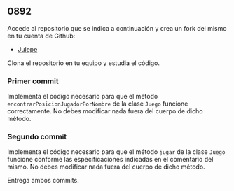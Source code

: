 ## 0892

Accede al repositorio que se indica a continuación y crea un fork del mismo en tu cuenta de Github:

* [Julepe](https://github.com/miguelbayon/julepe-hecho-en-clase)

Clona el repositorio en tu equipo y estudia el código.

### Primer commit

Implementa el código necesario para que el método `encontrarPosicionJugadorPorNombre` de la clase `Juego` funcione correctamente. No debes modificar nada fuera del cuerpo de dicho método.


### Segundo commit

Implementa el código necesario para que el método `jugar` de la clase `Juego` funcione conforme las especificaciones indicadas en el comentario del mismo. No debes modificar nada fuera del cuerpo de dicho método.


Entrega ambos commits.

